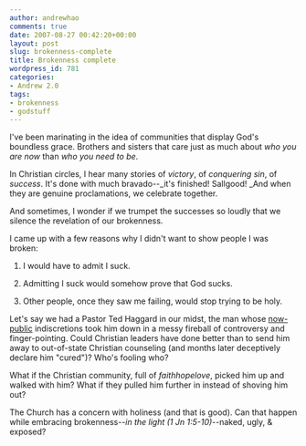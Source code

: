 ```yaml
---
author: andrewhao
comments: true
date: 2007-08-27 00:42:20+00:00
layout: post
slug: brokenness-complete
title: Brokenness complete
wordpress_id: 781
categories:
- Andrew 2.0
tags:
- brokenness
- godstuff
---
```


I've been marinating in the idea of communities that display God's boundless grace. Brothers and sisters that care just as much about _who you are now_ than _who you need to be_.

In Christian circles, I hear many stories of _victory_, of _conquering sin_, of _success_. It's done with much bravado--_it's finished! Sallgood! _And when they are genuine proclamations, we celebrate together.

And sometimes, I wonder if we trumpet the successes so loudly that we silence the revelation of our brokenness.

I came up with a few reasons why I didn't want to show people I was broken:



	
  1. I would have to admit I suck.

	
  2. Admitting I suck would somehow prove that God sucks.

	
  3. Other people, once they saw me failing, would stop trying to be holy.


Let's say we had a Pastor Ted Haggard in our midst, the man whose [now-public](http://en.wikipedia.org/wiki/Ted_Haggard) indiscretions took him down in a messy fireball of controversy and finger-pointing. Could Christian leaders have done better than to send him away to out-of-state Christian counseling (and months later deceptively declare him "cured")? Who's fooling who?

What if the Christian community, full of _faithhopelove_, picked him up and walked with him? What if they pulled him further in instead of shoving him out?

The Church has a concern with holiness (and that is good). Can that happen while embracing brokenness--_in the light (1 Jn 1:5-10)_--naked, ugly, & exposed?
